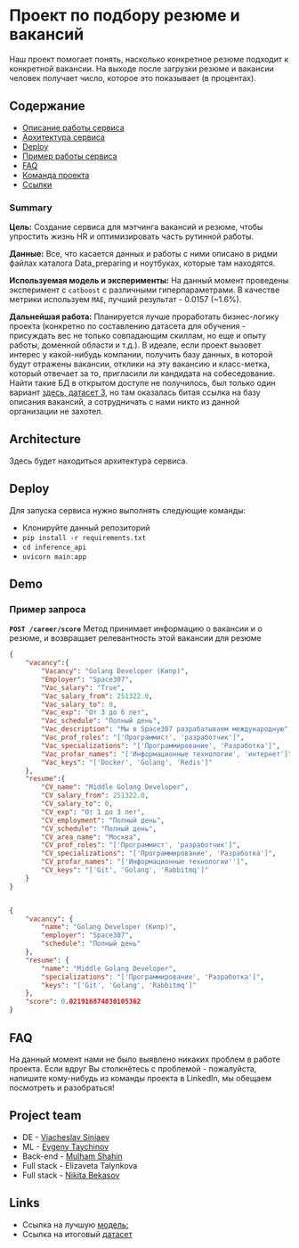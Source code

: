 # Проект по подбору резюме и вакансий 

Наш проект помогает понять, насколько конкретное резюме подходит к конкретной вакансии. На выходе после загрузки резюме и вакансии человек получает число, которое это показывает (в процентах).


## Содержание

- [Описание работы сервиса](#summary)
- [Архитектура сервиса](#architecture)
- [Deploy](#deploy)
- [Пример работы сервиса](#demo)
- [FAQ](#faq)
- [Команда проекта](#project-team)
- [Ссылки](#links)


### Summary

**Цель:** Создание сервиса для мэтчинга вакансий и резюме, чтобы упростить жизнь HR и оптимизировать часть рутинной работы.

**Данные:**  Все, что касается данных и работы с ними описано в ридми файлах каталога Data_preparing и ноутбуках, которые там находятся.

**Используемая модель и эксперименты:** На данный момент проведены эксперимент с `catboost` с различными гиперпараметрами. В качестве метрики используем `MAE`, лучший результат - 0.0157 (~1.6%).

**Дальнейшая работа:** Планируется лучше проработать бизнес-логику проекта (конкретно по составлению датасета для обучения - присуждать вес не только совпадающим скиллам, но еще и опыту работы, доменной области и т.д.). В идеале, если проект вызовет интерес у какой-нибудь компании, получить базу данных, в которой будут отражены вакансии, отклики на эту вакансию и класс-метка, который отвечает за то, пригласили ли кандидата на собеседование. Найти такие БД в открытом доступе не получилось, был только один вариант [здесь, датасет 3](https://trudvsem.ru/opendata/datasets), но там оказалась битая ссылка на базу описания вакансий, а сотрудничать с нами никто из данной организации не захотел.


## Architecture

Здесь будет находиться архитектура сервиса.


## Deploy

Для запуска сервиса нужно выполнять следующие команды: 
- Клонируйте данный репозиторий
- `pip install -r requirements.txt` 
- `cd inference_api`
- `uvicorn main:app`

## Demo

### Пример запроса
**`POST /career/score`**
Метод принимает информацию о вакансии и о резюме, и возвращает релевантность этой вакансии для резюме

```json
{
    "vacancy":{
        "Vacancy": "Golang Developer (Кипр)",
        "Employer": "Space307",
        "Vac_salary": "True", 
        "Vac_salary_from": 251322.0,
        "Vac_salary_to": 0,
        "Vac_exp": "От 3 до 6 лет",
        "Vac_schedule": "Полный день",
        "Vac_description": "Мы в Space307 разрабатываем международную",
        "Vac_prof_roles": "['Программист', 'разработчик']",
        "Vac_specializations": "['Программирование', 'Разработка']",
        "Vac_profar_names": "['Информационные технологии', 'интернет']",
        "Vac_keys": "['Docker', 'Golang', 'Redis']"
    },
    "resume":{
        "CV_name": "Middle Golang Developer",
        "CV_salary_from": 251322.0,
        "CV_salary_to": 0,
        "CV_exp": "От 1 до 3 лет",
        "CV_employment": "Полный день",
        "CV_schedule": "Полный день",
        "CV_area_name": "Москва",
        "CV_prof_roles": "['Программист', 'разработчик']",
        "CV_specializations": "['Программирование', 'Разработка']",
        "CV_profar_names": "['Информационные технологии'']",
        "CV_keys": "['Git', 'Golang', 'Rabbitmq']"
    }
}

```
```json

{
    "vacancy": {
        "name": "Golang Developer (Кипр)",
        "employer": "Space307",
        "schedule": "Полный день"
    },
    "resume": {
        "name": "Middle Golang Developer",
        "specializations": "['Программирование', 'Разработка']",
        "keys": "['Git', 'Golang', 'Rabbitmq']"
    },
    "score": 0.021916874830105362
}

```
## FAQ

На данный момент нами не было выявлено никаких проблем в работе проекта. Если вдруг Вы столкнётесь с проблемой - пожалуйста, напишите кому-нибудь из команды проекта в LinkedIn, мы обещаем посмотреть и разобраться!


## Project team
- DE - [Viacheslav Siniaev](https://www.linkedin.com/in/vyacheslavsinyaev/) 
- ML - [Evgeny Taychinov](https://www.linkedin.com/in/evgeny-taychinov/)
- Back-end - [Mulham Shahin](https://www.linkedin.com/in/mulham-shaheen-684352206/)
- Full stack - Elizaveta Talynkova
- Full stack - [Nikita Bekasov](https://www.linkedin.com/in/nibekasov/)


## Links
- Ссылка на лучшую [модель:](https://drive.google.com/file/d/1-dLs11Bx-UzeK62gRoHgGAmC9WTxn284/view)
- Ссылка на итоговый [датасет](https://drive.google.com/file/d/1oQPNTh9uCebatw5w2Ycqn-cezpZ_eq03/view?usp=sharing)
